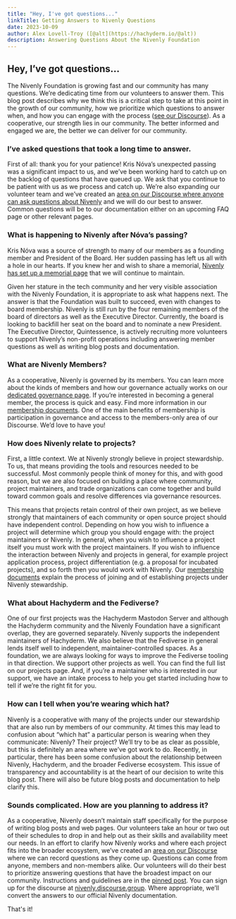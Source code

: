 ```yaml
---
title: "Hey, I've got questions..."
linkTitle: Getting Answers to Nivenly Questions
date: 2023-10-09
author: Alex Lovell-Troy ([@alt](https://hachyderm.io/@alt))
description: Answering Questions About the Nivenly Foundation
---
```


## Hey, I’ve got questions…

The Nivenly Foundation is growing fast and our community has many questions.  We’re dedicating time from our volunteers to answer them.  This blog post describes why we think this is a critical step to take at this point in the growth of our community, how we prioritize which questions to answer when, and how you can engage with the process ([see our Discourse](https://nivenly.discourse.group)).  As a cooperative, our strength lies in our community.  The better informed and engaged we are, the better we can deliver for our community.

### I’ve asked questions that took a long time to answer.
First of all: thank you for your patience! Kris Nóva’s unexpected passing was a significant impact to us, and we’ve been working hard to catch up on the backlog of questions that have queued up. We ask that you continue to be patient with us as we process and catch up. We’re also expanding our volunteer team and we’ve created an [area on our Discourse where anyone can ask questions about Nivenly](https://nivenly.discourse.group/c/nivenly-public-discussions/9) and we will do our best to answer. Common questions will be to our documentation either on an upcoming FAQ page or other relevant pages.

### What is happening to Nivenly after Nóva’s passing?

Kris Nóva was a source of strength to many of our members as a founding member and President of the Board.  Her sudden passing has left us all with a hole in our hearts.  If you knew her and wish to share a memorial, [Nivenly has set up a memorial page](https://nivenly.org/memorials/krisnova/) that we will continue to maintain.

Given her stature in the tech community and her very visible association with the Nivenly Foundation, it is appropriate to ask what happens next.  The answer is that the Foundation was built to succeed, even with changes to board membership.  Nivenly is still run by the four remaining members of the board of directors as well as the Executive Director. Currently, the board is looking to backfill her seat on the board and to nominate a new President. The Executive Director, Quintessence, is actively recruiting more volunteers to support Nivenly’s non-profit operations including answering member questions as well as writing blog posts and documentation.

### What are Nivenly Members?

As a cooperative, Nivenly is governed by its members.  You can learn more about the kinds of members and how our governance actually works on our [dedicated governance page](https://nivenly.org/governance/).  If you’re interested in becoming a general member, the process is quick and easy.  Find more information in our [membership documents](https://nivenly.org/docs/#how-do-i-sign-up-to-be-a-member). One of the main benefits of membership is participation in governance and access to the members-only area of our Discourse.  We’d love to have you!


### How does Nivenly relate to projects?

First, a little context. We at Nivenly strongly believe in project stewardship. To us, that means providing the tools and resources needed to be successful. Most commonly people think of money for this, and with good reason, but we are also focused on building a place where community, project maintainers, and trade organizations can come together and build toward common goals and resolve differences via governance resources.

This means that projects retain control of their own project, as we believe strongly that maintainers of each community or open source project should have independent control. Depending on how you wish to influence a project will determine which group you should engage with: the project maintainers or Nivenly. In general, when you wish to influence a project itself you must work with the project maintainers. If you wish to influence the interaction between Nivenly and projects in general, for example project application process, project differentiation (e.g. a proposal for incubated projects), and so forth then you would work with Nivenly.  Our [membership documents](https://nivenly.org/docs/#how-do-i-sign-up-to-be-a-member) explain the process of joining and of establishing projects under Nivenly stewardship.

### What about Hachyderm and the Fediverse?

One of our first projects was the Hachyderm Mastodon Server and although the Hachyderm community and the Nivenly Foundation have a significant overlap, they are governed separately.  Nivenly supports the independent maintainers of Hachyderm.  We also believe that the Fediverse in general lends itself well to independent, maintainer-controlled spaces.  As a foundation, we are always looking for ways to improve the Fediverse tooling in that direction.  We support other projects as well.  You can find the full list on our projects page.  And, if you’re a maintainer who is interested in our support, we have an intake process to help you get started including how to tell if we’re the right fit for you.  

### How can I tell when you’re wearing which hat?

Nivenly is a cooperative with many of the projects under our stewardship that are also run by members of our community.  At times this may lead to confusion about “which hat” a particular person is wearing when they communicate: Nivenly? Their project?  We’ll try to be as clear as possible, but this is definitely an area where we’ve got work to do.  Recently, in particular, there has been some confusion about the relationship between Nivenly, Hachyderm, and the broader Fediverse ecosystem.  This issue of transparency and accountability is at the heart of our decision to write this blog post. There will also be future blog posts and documentation to help clarify this.

### Sounds complicated.  How are you planning to address it?

As a cooperative, Nivenly doesn’t maintain staff specifically for the purpose of writing blog posts and web pages.  Our volunteers take an hour or two out of their schedules to drop in and help out as their skills and availability meet our needs.  In an effort to clarify how Nivenly works and where each project fits into the broader ecosystem, we’ve created an [area on our Discourse](https://nivenly.discourse.group/c/nivenly-public-discussions/9) where we can record questions as they come up. Questions can come from anyone, members and non-members alike.  Our volunteers will do their best to prioritize answering questions that have the broadest impact on our community.  Instructions and guidelines are in the [pinned post](https://nivenly.discourse.group/t/about-the-nivenly-public-discussions-category/48/1).  You can sign up for the discourse at [nivenly.discourse.group](https://nivenly.discourse.group/).  Where appropriate, we’ll convert the answers to our official Nivenly documentation.

That's it!